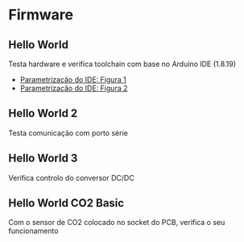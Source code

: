 # Firmware
## Hello World
Testa hardware e verifica toolchain com base no Arduino IDE (1.8.19)
- [Parametrização do IDE: Figura 1](https://github.com/jpcoelhoATipbDOTpt/MAN4HEALTH/blob/main/Firmware/CO2node/Firmware/Figuras/helloworld_fig1.png)
- [Parametrização do IDE: Figura 2](https://github.com/jpcoelhoATipbDOTpt/MAN4HEALTH/blob/main/Firmware/CO2node/Firmware/Figuras/helloworld_fig2.png)
## Hello World 2
Testa comunicação com porto série
## Hello World 3
Verifica controlo do conversor DC/DC
## Hello World CO2 Basic
Com o sensor de CO2 colocado no socket do PCB, verifica o seu funcionamento

